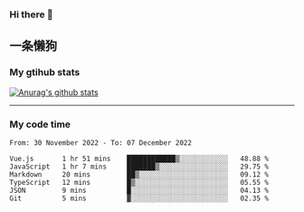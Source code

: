 ### Hi there 👋

## 一条懒狗
<!--
**kiss-me-quickly/kiss-me-quickly** is a ✨ _special_ ✨ repository because its `README.md` (this file) appears on your GitHub profile.

Here are some ideas to get you started:

- 🔭 I’m currently working on ...
- 🌱 I’m currently learning ...
- 👯 I’m looking to collaborate on ...
- 🤔 I’m looking for help with ...
- 💬 Ask me about ...
- 📫 How to reach me: ...
- 😄 Pronouns: ...
- ⚡ Fun fact: ...
-->


### My gtihub stats

[![Anurag's github stats](https://github-readme-stats.vercel.app/api?username=kiss-me-quickly)](https://github.com/anuraghazra/github-readme-stats)

***

### My code time

<!--START_SECTION:waka-->

```text
From: 30 November 2022 - To: 07 December 2022

Vue.js       1 hr 51 mins    ████████████▒░░░░░░░░░░░░   48.88 %
JavaScript   1 hr 7 mins     ███████▒░░░░░░░░░░░░░░░░░   29.75 %
Markdown     20 mins         ██▒░░░░░░░░░░░░░░░░░░░░░░   09.12 %
TypeScript   12 mins         █▒░░░░░░░░░░░░░░░░░░░░░░░   05.55 %
JSON         9 mins          █░░░░░░░░░░░░░░░░░░░░░░░░   04.13 %
Git          5 mins          ▓░░░░░░░░░░░░░░░░░░░░░░░░   02.35 %
```

<!--END_SECTION:waka-->
